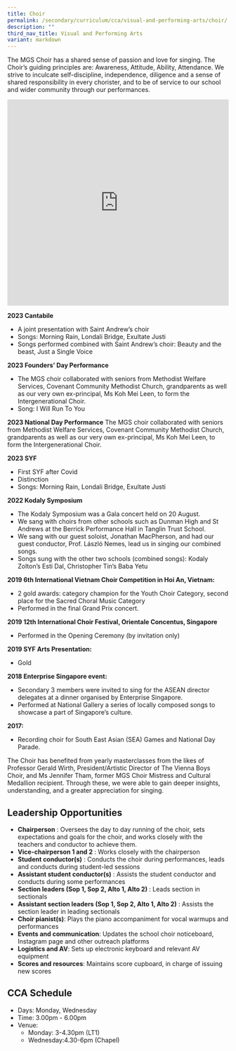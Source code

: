 ```yaml
---
title: Choir
permalink: /secondary/curriculum/cca/visual-and-performing-arts/choir/
description: ""
third_nav_title: Visual and Performing Arts
variant: markdown
---
```

The MGS Choir has a shared sense of passion and love for singing. The Choir’s guiding principles are: Awareness, Attitude, Ability, Attendance. We strive to inculcate self-discipline, independence, diligence and a sense of shared responsibility in every chorister, and to be of service to our school and wider community through our performances.

<div style="width:100%; height:470px">
	<iframe src="https://docs.google.com/presentation/d/e/2PACX-1vRgraTtdnHlyth6_vS5bkdLVj-pW4QzzyqmM6yORqQUPTFOYb0lvFzLFLFX30vXd-flL43LTGKau3-0/embed?start=true&amp;loop=true&amp;delayms=3000" frameborder="0" width="100%" height="100%" allowfullscreen="true"></iframe>
</div>


**2023 Cantabile**
* A joint presentation with Saint Andrew’s choir
* Songs: Morning Rain, Londali Bridge, Exultate Justi
* Songs performed combined with Saint Andrew’s choir: Beauty and the beast, Just a Single Voice

**2023 Founders’ Day Performance**
* The MGS choir collaborated with seniors from Methodist Welfare Services, Covenant Community Methodist Church, grandparents as well as our very own ex-principal, Ms Koh Mei Leen, to form the Intergenerational Choir.
* Song: I Will Run To You

**2023 National Day Performance**
The MGS choir collaborated with seniors from Methodist Welfare Services, Covenant Community Methodist Church, grandparents as well as our very own ex-principal, Ms Koh Mei Leen, to form the Intergenerational Choir.

**2023 SYF**
* First SYF after Covid 
* Distinction
* Songs: Morning Rain, Londali Bridge, Exultate Justi

**2022 Kodaly Symposium**
* The Kodaly Symposium was a Gala concert held on 20 August.
* We sang with choirs from other schools such as Dunman High and St Andrews at the Berrick Performance Hall in Tanglin Trust School.
* We sang with our guest soloist, Jonathan MacPherson, and had our guest conductor, Prof. László Nemes, lead us in singing our combined songs.
* Songs sung with the other two schools (combined songs): Kodaly Zolton’s Esti Dal, Christopher Tin’s Baba Yetu

**2019 6th International Vietnam Choir Competition in Hoi An, Vietnam:**
*   2 gold awards: category champion for the Youth Choir Category, second place for the Sacred Choral Music Category
*   Performed in the final Grand Prix concert.

**2019 12th International Choir Festival, Orientale Concentus, Singapore**
*   Performed in the Opening Ceremony (by invitation only)

**2019 SYF Arts Presentation:**
*   Gold

**2018 Enterprise Singapore event:**  
*   Secondary 3 members were invited to sing for the ASEAN director delegates at a dinner organised by Enterprise Singapore.
*   Performed at National Gallery a series of locally composed songs to showcase a part of Singapore’s culture.

**2017:**
* Recording choir for South East Asian (SEA) Games and National Day Parade.

The Choir has benefited from yearly masterclasses from the likes of Professor Gerald Wirth, President/Artistic Director of The Vienna Boys Choir, and Ms Jennifer Tham, former MGS Choir Mistress and Cultural Medallion recipient. Through these, we were able to gain deeper insights, understanding, and a greater appreciation for singing.


## Leadership Opportunities

* **Chairperson** : Oversees the day to day running of the choir, sets expectations and goals for the choir, and works closely with the teachers and conductor to achieve them.  
* **Vice-chairperson 1 and 2** : Works closely with the chairperson  
* **Student conductor(s)** : Conducts the choir during performances, leads and conducts during student-led sessions
* **Assistant student conductor(s)** : Assists the student conductor and conducts during some performances
* **Section leaders (Sop 1, Sop 2, Alto 1, Alto 2)** : Leads section in sectionals
* **Assistant section leaders (Sop 1, Sop 2, Alto 1, Alto 2)** : Assists the section leader in leading sectionals
* **Choir pianist(s)**: Plays the piano accompaniment for vocal warmups and performances
* **Events and communication**: Updates the school choir noticeboard, Instagram page and other outreach platforms
* **Logistics and AV**: Sets up electronic keyboard and relevant AV equipment  
* **Scores and resources**: Maintains score cupboard, in charge of issuing new scores


## CCA Schedule
* Days: Monday, Wednesday
* Time: 3.00pm - 6.00pm
* Venue:
	* Monday: 3-4.30pm (LT1)
	* Wednesday:4.30-6pm (Chapel)